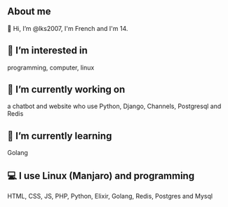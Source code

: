 ## About me 
👋 Hi, I’m @lks2007, I'm French and I'm 14. 
## 👀 I’m interested in
programming, computer, linux
## :telescope: I’m currently working on 
a chatbot and website who use Python, Django, Channels, Postgresql and Redis
## 🌱 I’m currently learning 
Golang
## :computer: I use Linux (Manjaro) and programming 
HTML, CSS, JS, PHP, Python, Elixir, Golang, Redis, Postgres and Mysql
